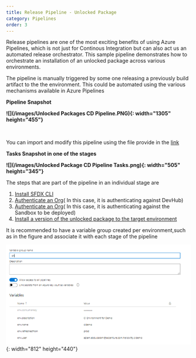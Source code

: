 ```yaml
---
title: Release Pipeline - Unlocked Package
category: Pipelines
order: 3
---
```


Release pipelines are one of the most exciting benefits of using Azure Pipelines, which is not just for Continous Integration but can also act us an automated release orchestrator. This sample pipeline demonstrates how to orchestrate an installation of an unlocked package across various environments.

The pipeline is manually triggered by some one releasing a previously build artifact to the the environment. This could be automated using the various mechanisms available in Azure Pipelines

**Pipeline Snapshot**

**![](/images/Unlocked Packages CD Pipeline.PNG){: width="1305" height="455"}**

&nbsp;

You can import and modify this pipeline using the file provide in the [link](https://github.com/azlamsalam/sfpowerscripts/blob/master/SamplePipelines/Unlocked%20Packaged%20Deployment%20Pipeline%20using%20sfpowerscripts.json)

**Tasks Snapshot in one of the stages**

**![](/images/Unlocked Package CD Pipeline Tasks.png){: width="505" height="345"}**

The steps that are part of the pipeline in an individual stage are

1. [Install SFDX CLI](/Tasks/Common-Utility-Tasks/Install%20SFDX%20CLI/)
2. [Authenticate an Org](/Tasks/Common-Utility-Tasks/Authenticate%20an%20Org/)( In this case, it is authenticating against DevHub)
3. [Authenticate an Org](/Tasks/Common-Utility-Tasks/Authenticate%20an%20Org/)( In this case, it is authenticating against the Sandbox to be deployed)
4. [Install a version of the unlocked package to the target environment](/Tasks/Deployment-Tasks/Install%20an%20Unlocked%20Package/)

It is recommended to have a variable group created per environment,such as in the figure and associate it with each stage of the pipeline

![](/images/variable_group_for_envs.png){: width="812" height="440"}